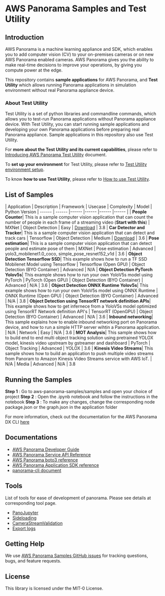 # AWS Panorama Samples and Test Utility


## Introduction

AWS Panorama is a machine learning appliance and SDK, which enables you to add computer vision (CV) to your on-premises cameras or on new AWS Panorama enabled cameras. AWS Panorama gives you the ability to make real-time decisions to improve your operations, by giving you compute power at the edge.

This repository contains **sample applications** for AWS Panorama, and **Test Utility** which allows running Panorama applications in simulation environment without real Panorama appliance device.


### About Test Utility

Test Utility is a set of python libraries and commandline commands, which allows you to test-run Panorama applications without Panorama appliance device. With Test Utility, you can start running sample applications and developing your own Panorama applications before preparing real Panorama appliance. Sample applications in this repository also use Test Utility.

For **more about the Test Utility and its current capabilities**, please refer to [Introducing AWS Panorama Test Utility](docs/AboutTestUtility.md) document.

To **set up your environment** for Test Utility, please refer to [Test Utility environment setup](docs/EnvironmentSetup.md).

To know **how to use Test Utility**, please refer to [How to use Test Utility](docs/HowToUseTestUtility.md).


## List of Samples

| Application | Description | Framework | Usecase | Complexity | Model | Python Version
| ------ | ------ |------ |------ |------ |------ |
| **People Counter**| This is a sample computer vision application that can count the number of people in each frame of a streaming video (**Start with this**) | MXNet | Object Detection | Easy | [Download](https://panorama-starter-kit.s3.amazonaws.com/public/v2/Models/ssd_512_resnet50_v1_voc.tar.gz) | 3.8
| **Car Detector and Tracker**| This is a sample computer vision application that can detect and track cars | Tensorflow | Object Detection | Medium | [Download](https://panorama-starter-kit.s3.amazonaws.com/public/v2/Models/ssd_mobilenet_v2_coco.tar.gz) | 3.6
| **Pose estimation**| This is a sample computer vision application that can detect people and estimate pose of them | MXNet | Pose estimation | Advanced | yolo3_mobilenet1.0_coco, simple_pose_resnet152_v1d | 3.6
| **Object Detection Tensorflow SSD**| This example shows how to run a TF SSD Mobilenet Model using Tensorflow | Tensorflow (Open GPU) | Object Detection (BYO Container) | Advanced | N/A
| **Object Detection PyTorch Yolov5s**| This example shows how to run your own YoloV5s model using PyTorch | PyTorch (Open GPU) | Object Detection (BYO Container) | Advanced | N/A | 3.6
| **Object Detection ONNX Runtime Yolov5s**| This example shows how to run your own YoloV5s model using ONNX Runtime | ONNX Runtime (Open GPU) | Object Detection (BYO Container) | Advanced | N/A | 3.8
| **Object Detection using TensorRT network definition APIs**| This example shows how to get infernece from a YoloV5s model optimized using TensorRT Network definition API's | TensorRT (OpenGPU) | Object Detection (BYO Container) | Advanced | N/A | 3.6
| **Inbound networking**| This sample explains how to enable inbound networking port on Panorama device, and how to run a simple HTTP server wihtin a Panorama application. | N/A | Network | Easy | N/A | 3.6
| **MOT Analysis**| This sample shows how to build end to end multi object tracking solution using pretrained YOLOX model, kinesis video upstream by gstreamer and dashboard | PyTorch | Object Tracking | Advanced | YOLOX | 3.6
| **Kinesis Video Streams**| This sample shows how to build an application to push multiple video streams from Panoram to Amazon Kinesis Video Streams service with AWS IoT. | N/A | Media | Advanced | N/A | 3.8


## Running the Samples

**Step 1** : Go to aws-panorama-samples/samples and open your choice of project
**Step 2** : Open the .ipynb notebook and follow the instructions in the notebook
**Step 3** : To make any changes, change the corresponding node package.json or the graph.json in the application folder

For more information, check out the documentation for the AWS Panorama DX CLI [here](https://github.com/aws/aws-panorama-cli)

## Documentations

* [AWS Panorama
Developer Guide](https://docs.aws.amazon.com/panorama/latest/dev/)
* [AWS Panorama Service API Reference](https://docs.aws.amazon.com/panorama/latest/api/)
* [AWS Panorama boto3 reference](https://boto3.amazonaws.com/v1/documentation/api/latest/reference/services/panorama.html)
* [AWS Panorama Application SDK reference](https://github.com/awsdocs/aws-panorama-developer-guide/blob/main/resources/applicationsdk-reference.md)
* [panorama-cli document](https://github.com/aws/aws-panorama-cli/blob/main/README.md)

## Tools
List of tools for ease of development of panorama. Please see details at corresponding tool page.
* [PanoJupyter](https://github.com/aws-samples/aws-panorama-samples/tree/main/tools/pano_jupyter)
* [Sideloading](https://github.com/aws-samples/aws-panorama-samples/tree/main/tools/sideloading)
* [CameraStreamValidation](https://github.com/aws-samples/aws-panorama-samples/tree/main/tools/csv)
* [Export logs](https://github.com/aws-samples/aws-panorama-samples/tree/main/tools/export_logs)


## Getting Help

We use [AWS Panorama Samples GitHub issues](https://github.com/aws-samples/aws-panorama-samples/issues) for tracking questions, bugs, and feature requests.

## License

This library is licensed under the MIT-0 License.
